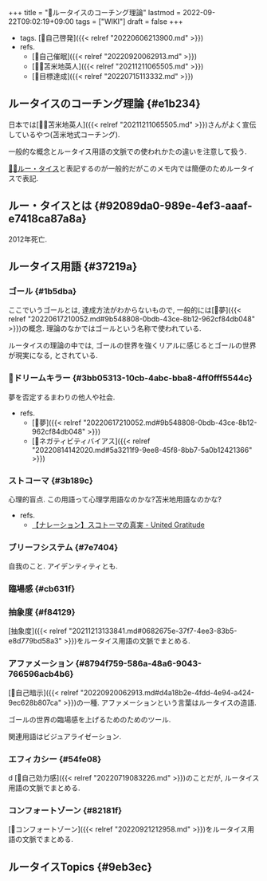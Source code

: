 +++
title = "📝ルータイスのコーチング理論"
lastmod = 2022-09-22T09:02:19+09:00
tags = ["WIKI"]
draft = false
+++

-   tags. [🔖自己啓発]({{< relref "20220606213900.md" >}})
-   refs.
    -   [📝自己催眠]({{< relref "20220920062913.md" >}})
    -   [🤵🏽苫米地英人]({{< relref "20211211065505.md" >}})
    -   [📝目標達成]({{< relref "20220715113332.md" >}})


## ルータイスのコーチング理論 {#e1b234}

日本では[🤵🏽苫米地英人]({{< relref "20211211065505.md" >}})さんがよく宣伝しているやつ(苫米地式コーチング).

一般的な概念とルータイス用語の文脈での使われかたの違いを注意して扱う.

[👴🏼ルー・タイス](#92089da0-989e-4ef3-aaaf-e7418ca87a8a)と表記するのが一般的だがこのメモ内では簡便のためルータイスで表記.


## ルー・タイスとは {#92089da0-989e-4ef3-aaaf-e7418ca87a8a}

2012年死亡.


## ルータイス用語 {#37219a}


### ゴール {#1b5dba}

ここでいうゴールとは, 達成方法がわからないもので, 一般的には[📝夢]({{< relref "20220617210052.md#9b548808-0bdb-43ce-8b12-962cf84db048" >}})の概念. 理論のなかではゴールという名称で使われている.

ルータイスの理論の中では, ゴールの世界を強くリアルに感じるとゴールの世界が現実になる, とされている.


### 📝ドリームキラー {#3bb05313-10cb-4abc-bba8-4ff0fff5544c}

夢を否定するまわりの他人や社会.

-   refs.
    -   [📝夢]({{< relref "20220617210052.md#9b548808-0bdb-43ce-8b12-962cf84db048" >}})
    -   [📝ネガティビティバイアス]({{< relref "20220814142020.md#5a3211f9-9ee8-45f8-8bb7-5a0b12421366" >}})


### ストコーマ {#3b189c}

心理的盲点. この用語って心理学用語なのかな?苫米地用語なのかな?

-   refs.
    -   [【ナレーション】スコトーマの真実 - United Gratitude](https://www.youtube.com/watch?v=_47wBGqYnqI)


### ブリーフシステム {#7e7404}

自我のこと. アイデンティティとも.


### 臨場感 {#cb631f}


### 抽象度 {#f84129}

[抽象度]({{< relref "20211213133841.md#0682675e-37f7-4ee3-83b5-e8d779bd58a3" >}})をルータイス用語の文脈でまとめる.


### アファメーション {#8794f759-586a-48a6-9043-766596acb4b6}

[📝自己暗示]({{< relref "20220920062913.md#d4a18b2e-4fdd-4e94-a424-9ec628b807ca" >}})の一種. アファメーションという言葉はルータイスの造語.

ゴールの世界の臨場感を上げるためのためのツール.

関連用語はビジュアライゼーション.


### エフィカシー {#54fe08}

d
[📝自己効力感]({{< relref "20220719083226.md" >}})のことだが, ルータイス用語の文脈でまとめる.


### コンフォートゾーン {#82181f}

[📝コンフォートゾーン]({{< relref "20220921212958.md" >}})をルータイス用語の文脈でまとめる.


## ルータイスTopics {#9eb3ec}
